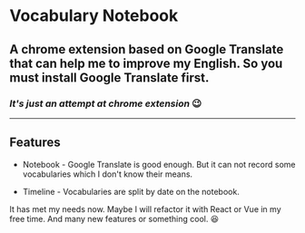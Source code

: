 # Vocabulary Notebook

## A chrome extension based on Google Translate that can help me to improve my English. So you must install Google Translate first.

### _It's just an attempt at chrome extension_ 😉

---

## Features

-   Notebook - Google Translate is good enough. But it can not record some vocabularies which I don't know their means.

-   Timeline - Vocabularies are split by date on the notebook.

It has met my needs now. Maybe I will refactor it with React or Vue in my free time. And many new features or something cool. 😆
